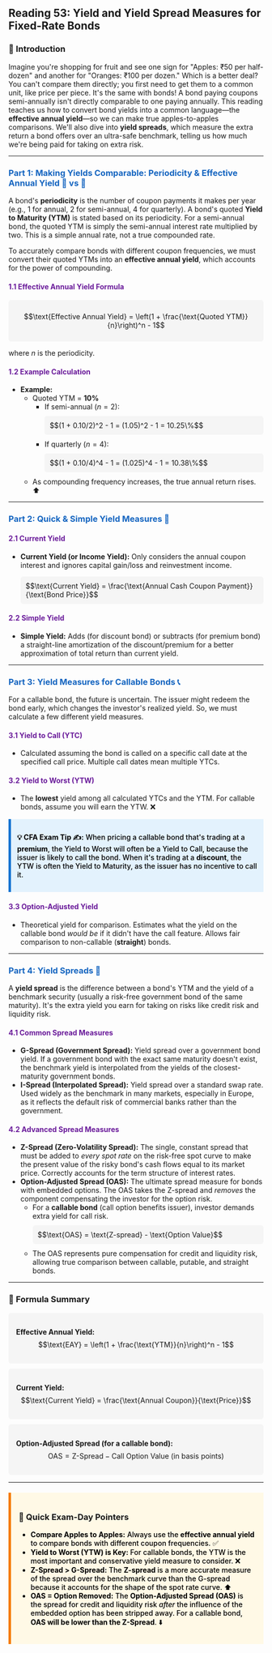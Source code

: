 ## Reading 53: Yield and Yield Spread Measures for Fixed-Rate Bonds

### 🎯 Introduction

Imagine you're shopping for fruit and see one sign for "Apples: ₹50 per half-dozen" and another for "Oranges: ₹100 per dozen." Which is a better deal? You can't compare them directly; you first need to get them to a common unit, like price per piece. It's the same with bonds! A bond paying coupons semi-annually isn't directly comparable to one paying annually. This reading teaches us how to convert bond yields into a common language—the **effective annual yield**—so we can make true apples-to-apples comparisons. We'll also dive into **yield spreads**, which measure the extra return a bond offers over an ultra-safe benchmark, telling us how much we're being paid for taking on extra risk.

-----

### <span style="color: #1565C0;">Part 1: Making Yields Comparable: Periodicity & Effective Annual Yield 🍎 vs 🍊</span>

A bond's **periodicity** is the number of coupon payments it makes per year (e.g., 1 for annual, 2 for semi-annual, 4 for quarterly). A bond's quoted **Yield to Maturity (YTM)** is stated based on its periodicity. For a semi-annual bond, the quoted YTM is simply the semi-annual interest rate multiplied by two. This is a simple annual rate, not a true compounded rate.

To accurately compare bonds with different coupon frequencies, we must convert their quoted YTMs into an **effective annual yield**, which accounts for the power of compounding.

#### <span style="color: #6A1B9A;">1.1 Effective Annual Yield Formula</span>

<div style="background-color: #F5F5F5; padding: 10px; border-radius: 5px; margin: 10px 0;">

$$\text{Effective Annual Yield} = \left(1 + \frac{\text{Quoted YTM}}{n}\right)^n - 1$$

</div>

where $n$ is the periodicity.

#### <span style="color: #6A1B9A;">1.2 Example Calculation</span>

* **Example:**
  * Quoted YTM = **10%**
    * If semi-annual ($n=2$):
      <div style="background-color: #F5F5F5; padding: 10px; border-radius: 5px; margin: 10px 0;">
      $$(1 + 0.10/2)^2 - 1 = (1.05)^2 - 1 = 10.25\%$$
      </div>
    * If quarterly ($n=4$):
      <div style="background-color: #F5F5F5; padding: 10px; border-radius: 5px; margin: 10px 0;">
      $$(1 + 0.10/4)^4 - 1 = (1.025)^4 - 1 = 10.38\%$$
      </div>
  * As compounding frequency increases, the true annual return rises. ⬆️

-----

### <span style="color: #1565C0;">Part 2: Quick & Simple Yield Measures 🔢</span>

#### <span style="color: #6A1B9A;">2.1 Current Yield</span>

* **Current Yield (or Income Yield):**
  Only considers the annual coupon interest and ignores capital gain/loss and reinvestment income.

  <div style="background-color: #F5F5F5; padding: 10px; border-radius: 5px; margin: 10px 0;">
  $$\text{Current Yield} = \frac{\text{Annual Cash Coupon Payment}}{\text{Bond Price}}$$
  </div>

#### <span style="color: #6A1B9A;">2.2 Simple Yield</span>

* **Simple Yield:**
  Adds (for discount bond) or subtracts (for premium bond) a straight-line amortization of the discount/premium for a better approximation of total return than current yield.

-----

### <span style="color: #1565C0;">Part 3: Yield Measures for Callable Bonds 📞</span>

For a callable bond, the future is uncertain. The issuer might redeem the bond early, which changes the investor's realized yield. So, we must calculate a few different yield measures.

#### <span style="color: #6A1B9A;">3.1 Yield to Call (YTC)</span>
* Calculated assuming the bond is called on a specific call date at the specified call price. Multiple call dates mean multiple YTCs.

#### <span style="color: #6A1B9A;">3.2 Yield to Worst (YTW)</span>
* The **lowest** yield among all calculated YTCs and the YTM. For callable bonds, assume you will earn the YTW. ❌

<div style="background-color: #E3F2FD; border-left: 5px solid #1976D2; padding: 12px; margin: 15px 0;">
<div style="color: #000000; font-weight: 500;">

**💡 CFA Exam Tip ✍️:**
When pricing a callable bond that's trading at a **premium**, the Yield to Worst will often be a Yield to Call, because the issuer is likely to call the bond. When it's trading at a **discount**, the YTW is often the Yield to Maturity, as the issuer has no incentive to call it.

</div>
</div>

#### <span style="color: #6A1B9A;">3.3 Option-Adjusted Yield</span>
* Theoretical yield for comparison. Estimates what the yield on the callable bond *would be* if it didn't have the call feature. Allows fair comparison to non-callable (**straight**) bonds.

-----

### <span style="color: #1565C0;">Part 4: Yield Spreads 📏</span>

A **yield spread** is the difference between a bond's YTM and the yield of a benchmark security (usually a risk-free government bond of the same maturity). It's the extra yield you earn for taking on risks like credit risk and liquidity risk.

#### <span style="color: #6A1B9A;">4.1 Common Spread Measures</span>
* **G-Spread (Government Spread):**
  Yield spread over a government bond yield. If a government bond with the exact same maturity doesn't exist, the benchmark yield is interpolated from the yields of the closest-maturity government bonds.
* **I-Spread (Interpolated Spread):**
  Yield spread over a standard swap rate. Used widely as the benchmark in many markets, especially in Europe, as it reflects the default risk of commercial banks rather than the government.

#### <span style="color: #6A1B9A;">4.2 Advanced Spread Measures</span>
* **Z-Spread (Zero-Volatility Spread):**
  The single, constant spread that must be added to *every spot rate* on the risk-free spot curve to make the present value of the risky bond's cash flows equal to its market price. Correctly accounts for the term structure of interest rates.
* **Option-Adjusted Spread (OAS):**
  The ultimate spread measure for bonds with embedded options. The OAS takes the Z-spread and *removes* the component compensating the investor for the option risk.
  * For a **callable bond** (call option benefits issuer), investor demands extra yield for call risk.
    <div style="background-color: #F5F5F5; padding: 10px; border-radius: 5px; margin: 10px 0;">
    $$\text{OAS} = \text{Z-spread} - \text{Option Value}$$
    </div>
  * The OAS represents pure compensation for credit and liquidity risk, allowing true comparison between callable, putable, and straight bonds.

-----

### 🧪 Formula Summary

<div style="background-color: #F5F5F5; padding: 15px; border-radius: 5px; margin: 10px 0;">

**Effective Annual Yield:**
$$\text{EAY} = \left(1 + \frac{\text{YTM}}{n}\right)^n - 1$$

</div>

<div style="background-color: #F5F5F5; padding: 15px; border-radius: 5px; margin: 10px 0;">

**Current Yield:**
$$\text{Current Yield} = \frac{\text{Annual Coupon}}{\text{Price}}$$

</div>

<div style="background-color: #F5F5F5; padding: 15px; border-radius: 5px; margin: 10px 0;">

**Option-Adjusted Spread (for a callable bond):**
$$\text{OAS} = \text{Z-Spread} - \text{Call Option Value (in basis points)}$$

</div>

-----

<div style="background-color: #FFF9E6; border-left: 5px solid #F57C00; padding: 15px; margin: 20px 0;">

### 🎯 Quick Exam-Day Pointers

<div style="color: #000000; font-weight: 500;">

* **Compare Apples to Apples:**
  Always use the **effective annual yield** to compare bonds with different coupon frequencies. ✅
* **Yield to Worst (YTW) is Key:**
  For callable bonds, the YTW is the most important and conservative yield measure to consider. ❌
* **Z-Spread > G-Spread:**
  The **Z-spread** is a more accurate measure of the spread over the benchmark curve than the G-spread because it accounts for the shape of the spot rate curve. ⬆️
* **OAS = Option Removed:**
  The **Option-Adjusted Spread (OAS)** is the spread for credit and liquidity risk *after* the influence of the embedded option has been stripped away. For a callable bond, **OAS will be lower than the Z-Spread**. ⬇️

</div>
</div>